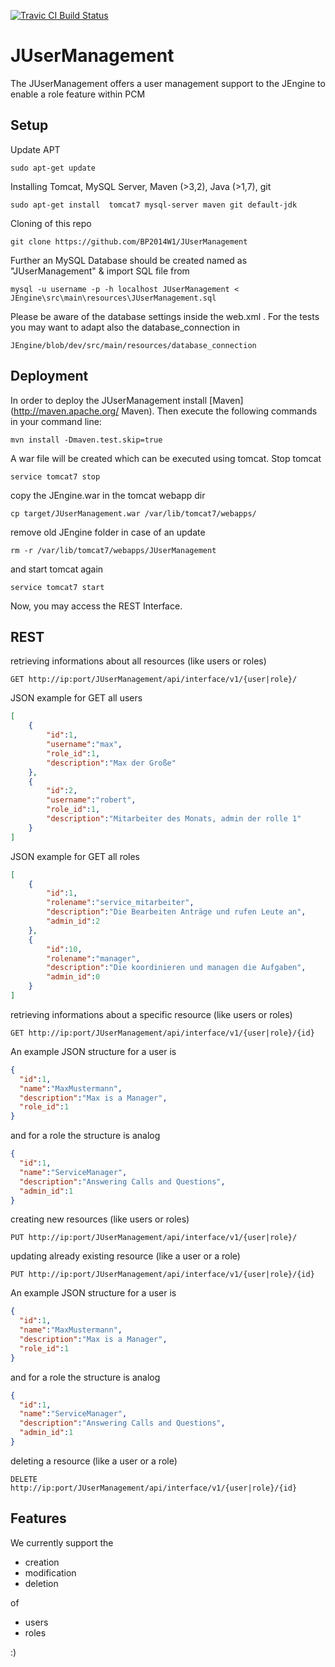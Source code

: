 [![Travic CI Build Status](https://travis-ci.org/BP2014W1/JUserManagement.svg?branch=dev)](https://travis-ci.org/BP2014W1/JUserManagement)

# JUserManagement
The JUserManagement offers a user management support to the JEngine to enable a role feature within PCM

## Setup

Update APT 

    sudo apt-get update

Installing Tomcat, MySQL Server, Maven (>3,2), Java (>1,7), git

    sudo apt-get install  tomcat7 mysql-server maven git default-jdk 

Cloning of this repo

    git clone https://github.com/BP2014W1/JUserManagement

Further an MySQL Database should be created named as "JUserManagement" & import SQL file from 

    mysql -u username -p -h localhost JUserManagement < JEngine\src\main\resources\JUserManagement.sql

Please be aware of the database settings inside the web.xml . For the tests you may want to adapt also the database_connection in

    JEngine/blob/dev/src/main/resources/database_connection


## Deployment

In order to deploy the JUserManagement install [Maven](http://maven.apache.org/ Maven).
Then execute the following commands in your command line:

    mvn install -Dmaven.test.skip=true

A war file will be created which can be executed using tomcat. Stop tomcat

    service tomcat7 stop

copy the JEngine.war in the tomcat webapp dir

    cp target/JUserManagement.war /var/lib/tomcat7/webapps/

remove old JEngine folder in case of an update

    rm -r /var/lib/tomcat7/webapps/JUserManagement

and start tomcat again

    service tomcat7 start

Now, you may access the REST Interface.


## REST
retrieving informations about all resources (like users or roles)
```
GET http://ip:port/JUserManagement/api/interface/v1/{user|role}/
```
JSON example for GET all users
```json
[
    {
        "id":1,
        "username":"max",
        "role_id":1,
        "description":"Max der Große"
    },
    {
        "id":2,
        "username":"robert",
        "role_id":1,
        "description":"Mitarbeiter des Monats, admin der rolle 1"
    }
]
```
JSON example for GET all roles
```json
[
    {
        "id":1,
        "rolename":"service_mitarbeiter",
        "description":"Die Bearbeiten Anträge und rufen Leute an",
        "admin_id":2
    },
    {
        "id":10,
        "rolename":"manager",
        "description":"Die koordinieren und managen die Aufgaben",
        "admin_id":0
    }
]
```
retrieving informations about a specific resource (like users or roles)
```
GET http://ip:port/JUserManagement/api/interface/v1/{user|role}/{id}
```
An example JSON structure for a user is
```json
{
  "id":1,
  "name":"MaxMustermann",
  "description":"Max is a Manager",
  "role_id":1
}
```
and for a role the structure is analog
```json
{
  "id":1,
  "name":"ServiceManager",
  "description":"Answering Calls and Questions",
  "admin_id":1
}
```
creating new resources (like users or roles)
```
PUT http://ip:port/JUserManagement/api/interface/v1/{user|role}/
```
updating already existing resource (like a user or a role)
```
PUT http://ip:port/JUserManagement/api/interface/v1/{user|role}/{id}
```
An example JSON structure for a user is
```json
{
  "id":1,
  "name":"MaxMustermann",
  "description":"Max is a Manager",
  "role_id":1
}
```
and for a role the structure is analog
```json
{
  "id":1,
  "name":"ServiceManager",
  "description":"Answering Calls and Questions",
  "admin_id":1
}
```
deleting a resource (like a user or a role)
```
DELETE http://ip:port/JUserManagement/api/interface/v1/{user|role}/{id}
```


## Features
We currently support the
* creation
* modification
* deletion

of 

* users
* roles

:)
